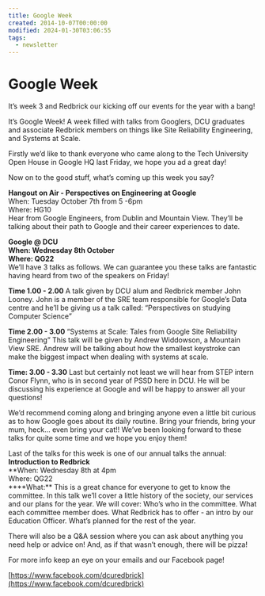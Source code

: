 ```yaml
---
title: Google Week
created: 2014-10-07T00:00:00
modified: 2024-01-30T03:06:55
tags:
  - newsletter
---
```


# Google Week

It’s week 3 and Redbrick our kicking off our events for the year with a bang!

It’s Google Week! A week filled with talks from Googlers, DCU graduates and associate Redbrick members on things like Site Reliability Engineering, and Systems at Scale.

Firstly we’d like to thank everyone who came along to the Tech University Open House in Google HQ last Friday, we hope you ad a great day!

Now on to the good stuff, what’s coming up this week you say?

**Hangout on Air - Perspectives on Engineering at Google**  
When: Tuesday October 7th from 5 -6pm  
Where: HG10  
Hear from Google Engineers, from Dublin and Mountain View. They’ll be talking about their path to Google and their career experiences to date.

**Google @ DCU  
When: Wednesday 8th October  
Where: QG22**  
We’ll have 3 talks as follows. We can guarantee you these talks are fantastic having heard from two of the speakers on Friday!

**Time 1.00 - 2.00** A talk given by DCU alum and Redbrick member John Looney. John is a member of the SRE team responsible for Google’s Data centre and he’ll be giving us a talk called: “Perspectives on studying Computer Science”

**Time 2.00 - 3.00** “Systems at Scale: Tales from Google Site Reliability Engineering” This talk will be given by Andrew Widdowson, a Mountain View SRE. Andrew will be talking about how the smallest keystroke can make the biggest impact when dealing with systems at scale.

**Time: 3.00 - 3.30** Last but certainly not least we will hear from STEP intern Conor Flynn, who is in second year of PSSD here in DCU. He will be discussing his experience at Google and will be happy to answer all your questions!

We’d recommend coming along and bringing anyone even a little bit curious as to how Google goes about its daily routine. Bring your friends, bring your mum, heck… even bring your cat!! We’ve been looking forward to these talks for quite some time and we hope you enjoy them!

Last of the talks for this week is one of our annual talks the annual:  
**Introduction to Redbrick**  
\*\*When: Wednesday 8th at 4pm  
Where: QG22  
\*\*\*\*What:\*\* This is a great chance for everyone to get to know the committee. In this talk we’ll cover a little history of the society, our services and our plans for the year. We will cover: Who’s who in the committee. What each committee member does. What Redbrick has to offer - an intro by our Education Officer. What’s planned for the rest of the year.

There will also be a Q&A session where you can ask about anything you need help or advice on! And, as if that wasn’t enough, there will be pizza!

For more info keep an eye on your emails and our Facebook page!

[https://www.facebook.com/dcuredbrick](https://www.facebook.com/dcuredbrick)
